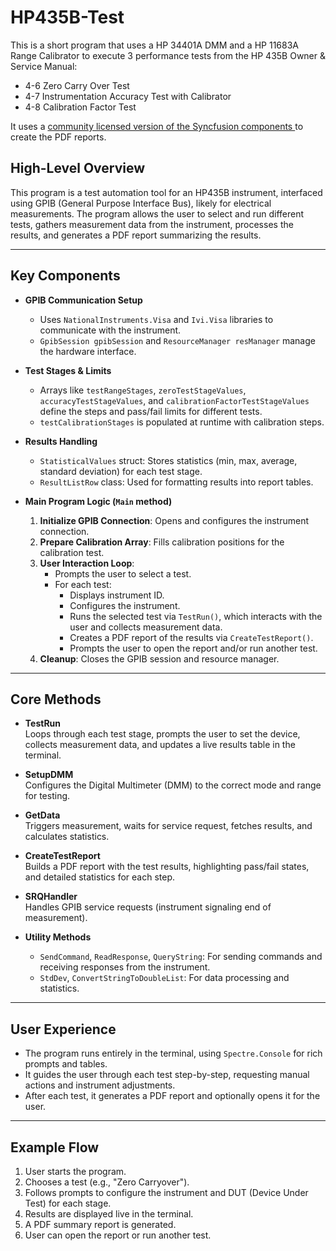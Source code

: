# HP435B-Test

This is a short program that uses a HP 34401A DMM and a HP 11683A Range Calibrator to execute 3 performance tests from the HP 435B Owner & Service Manual:

- 4-6 Zero Carry Over Test
- 4-7 Instrumentation Accuracy Test with Calibrator
- 4-8 Calibration Factor Test

It uses a [community licensed version of the Syncfusion components ](https://www.syncfusion.com/products/communitylicense) to create the PDF reports.

## High-Level Overview

This program is a test automation tool for an HP435B instrument, interfaced using GPIB (General Purpose Interface Bus), likely for electrical measurements. The program allows the user to select and run different tests, gathers measurement data from the instrument, processes the results, and generates a PDF report summarizing the results.

---

## Key Components

- **GPIB Communication Setup**
  - Uses `NationalInstruments.Visa` and `Ivi.Visa` libraries to communicate with the instrument.
  - `GpibSession gpibSession` and `ResourceManager resManager` manage the hardware interface.

- **Test Stages & Limits**
  - Arrays like `testRangeStages`, `zeroTestStageValues`, `accuracyTestStageValues`, and `calibrationFactorTestStageValues` define the steps and pass/fail limits for different tests.
  - `testCalibrationStages` is populated at runtime with calibration steps.

- **Results Handling**
  - `StatisticalValues` struct: Stores statistics (min, max, average, standard deviation) for each test stage.
  - `ResultListRow` class: Used for formatting results into report tables.

- **Main Program Logic (`Main` method)**
  1. **Initialize GPIB Connection**: Opens and configures the instrument connection.
  2. **Prepare Calibration Array**: Fills calibration positions for the calibration test.
  3. **User Interaction Loop**: 
     - Prompts the user to select a test.
     - For each test:
       - Displays instrument ID.
       - Configures the instrument.
       - Runs the selected test via `TestRun()`, which interacts with the user and collects measurement data.
       - Creates a PDF report of the results via `CreateTestReport()`.
       - Prompts the user to open the report and/or run another test.
  4. **Cleanup**: Closes the GPIB session and resource manager.

---

## Core Methods

- **TestRun**  
  Loops through each test stage, prompts the user to set the device, collects measurement data, and updates a live results table in the terminal.

- **SetupDMM**  
  Configures the Digital Multimeter (DMM) to the correct mode and range for testing.

- **GetData**  
  Triggers measurement, waits for service request, fetches results, and calculates statistics.

- **CreateTestReport**  
  Builds a PDF report with the test results, highlighting pass/fail states, and detailed statistics for each step.

- **SRQHandler**  
  Handles GPIB service requests (instrument signaling end of measurement).

- **Utility Methods**  
  - `SendCommand`, `ReadResponse`, `QueryString`: For sending commands and receiving responses from the instrument.
  - `StdDev`, `ConvertStringToDoubleList`: For data processing and statistics.

---

## User Experience

- The program runs entirely in the terminal, using `Spectre.Console` for rich prompts and tables.
- It guides the user through each test step-by-step, requesting manual actions and instrument adjustments.
- After each test, it generates a PDF report and optionally opens it for the user.

---

## Example Flow

1. User starts the program.
2. Chooses a test (e.g., "Zero Carryover").
3. Follows prompts to configure the instrument and DUT (Device Under Test) for each stage.
4. Results are displayed live in the terminal.
5. A PDF summary report is generated.
6. User can open the report or run another test.

